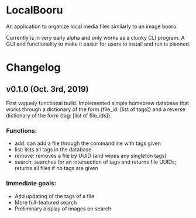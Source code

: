 LocalBooru
==========
An application to organize local media files similarly to an image booru.

Currently is in very early alpha and only works as a clunky CLI program. A GUI
and functionality to make it easier for users to install and run is planned.



Changelog
=========

v0.1.0 (Oct. 3rd, 2019)
-----------------------
First vaguely functional build. Implemented simple homebrew database that works
through a dictionary of the form {file\_id: [list of tags]} and a reverse
dictionary of the form {tag: [list of file\_ids]}.

### Functions:

- add: can add a file through the commandline with tags given
- list: lists all tags in the database
- remove: removes a file by UUID (and wipes any singleton tags)
- search: searches for an intersection of tags and returns file UUIDs; returns all files if no tags are given

### Immediate goals:

- Add updating of the tags of a file
- More full-featured search
- Preliminary display of images on search

